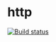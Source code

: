 # http

[![Build status](https://ci.appveyor.com/api/projects/status/560q2nsk553gtixl?svg=true)](https://ci.appveyor.com/project/S1owPock/http)